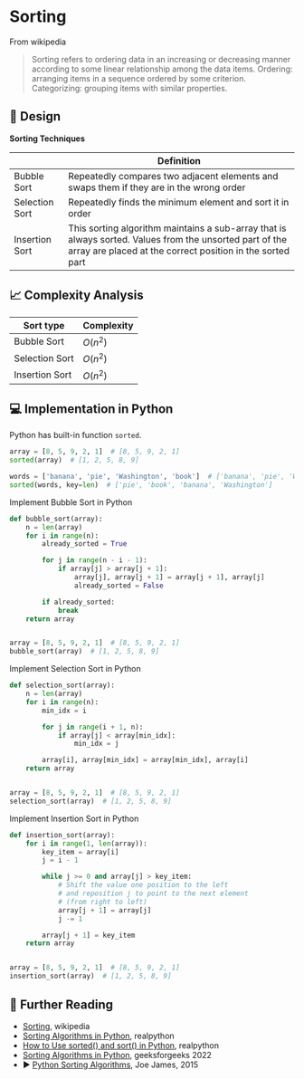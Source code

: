 # Sorting

From wikipedia

> Sorting refers to ordering data in an increasing or decreasing manner according to some linear relationship among the
> data items. Ordering: arranging items in a sequence ordered by some criterion. Categorizing: grouping items with
> similar properties.

## 🎨 Design

**Sorting Techniques**

|                | Definition                                                                                                                                                           |
|----------------|----------------------------------------------------------------------------------------------------------------------------------------------------------------------|
| Bubble Sort    | Repeatedly compares two adjacent elements and swaps them if they are in the wrong order                                                                              |
| Selection Sort | Repeatedly finds the minimum element and sort it in order                                                                                                            |
| Insertion Sort | This sorting algorithm maintains a sub-array that is always sorted. Values from the unsorted part of the array are placed at the correct position in the sorted part |

## 📈 Complexity Analysis

| Sort type      | Complexity |
|----------------|------------|
| Bubble Sort    | $O(n^2)$   |
| Selection Sort | $O(n^2)$   |
| Insertion Sort | $O(n^2)$   |

## 💻 Implementation in Python

Python has built-in function `sorted`.

```python
array = [8, 5, 9, 2, 1]  # [8, 5, 9, 2, 1]
sorted(array)  # [1, 2, 5, 8, 9]

words = ['banana', 'pie', 'Washington', 'book']  # ['banana', 'pie', 'Washington', 'book']
sorted(words, key=len)  # ['pie', 'book', 'banana', 'Washington']
```

Implement Bubble Sort in Python

```python
def bubble_sort(array):
    n = len(array)
    for i in range(n):
        already_sorted = True

        for j in range(n - i - 1):
            if array[j] > array[j + 1]:
                array[j], array[j + 1] = array[j + 1], array[j]
                already_sorted = False

        if already_sorted:
            break
    return array


array = [8, 5, 9, 2, 1]  # [8, 5, 9, 2, 1]
bubble_sort(array)  # [1, 2, 5, 8, 9]
```

Implement Selection Sort in Python

```python
def selection_sort(array):
    n = len(array)
    for i in range(n):
        min_idx = i

        for j in range(i + 1, n):
            if array[j] < array[min_idx]:
                min_idx = j

        array[i], array[min_idx] = array[min_idx], array[i]
    return array


array = [8, 5, 9, 2, 1]  # [8, 5, 9, 2, 1]
selection_sort(array)  # [1, 2, 5, 8, 9]
```

Implement Insertion Sort in Python

```python
def insertion_sort(array):
    for i in range(1, len(array)):
        key_item = array[i]
        j = i - 1

        while j >= 0 and array[j] > key_item:
            # Shift the value one position to the left
            # and reposition j to point to the next element
            # (from right to left)
            array[j + 1] = array[j]
            j -= 1

        array[j + 1] = key_item
    return array


array = [8, 5, 9, 2, 1]  # [8, 5, 9, 2, 1]
insertion_sort(array)  # [1, 2, 5, 8, 9]
```

## 🔗 Further Reading

* [Sorting](https://en.wikipedia.org/wiki/Sorting), wikipedia
* [Sorting Algorithms in Python](https://realpython.com/sorting-algorithms-python/), realpython
* [How to Use sorted() and sort() in Python](https://realpython.com/python-sort/), realpython
* [Sorting Algorithms in Python](https://www.geeksforgeeks.org/sorting-algorithms-in-python/), geeksforgeeks 2022
* ▶️ [Python Sorting Algorithms](https://www.youtube.com/playlist?list=PLj8W7XIvO93rJHSYzkk7CgfiLQRUEC2Sq), Joe James, 2015

